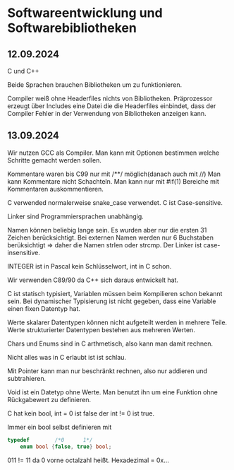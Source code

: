 # Softwareentwicklung und Softwarebibliotheken

## 12.09.2024

C und C++

Beide Sprachen brauchen Bibliotheken um zu funktionieren.

Compiler weiß ohne Headerfiles nichts von Bibliotheken. Präprozessor erzeugt über Includes eine Datei die die Headerfiles einbindet, dass der Compiler Fehler in der Verwendung von Bibliotheken anzeigen kann.

## 13.09.2024

Wir nutzen GCC als Compiler. Man kann mit Optionen bestimmen welche Schritte gemacht werden sollen.

Kommentare waren bis C99 nur mit /\*\*/ möglich(danach auch mit //) Man kann Kommentare nicht Schachteln. Man kann nur mit #if(1) Bereiche mit Kommentaren auskommentieren.

C verwended normalerweise snake_case verwendet. C ist Case-sensitive.

Linker sind Programmiersprachen unabhängig.

Namen können beliebig lange sein. Es wurden aber nur die ersten 31 Zeichen berücksichtigt. Bei externen Namen werden nur 6 Buchstaben berüksichtigt => daher die Namen strlen oder strcmp. Der Linker ist case-insensitive.

INTEGER ist in Pascal kein Schlüsselwort, int in C schon.

Wir verwenden C89/90 da C++ sich daraus entwickelt hat.

C ist statisch typisiert, Variablen müssen beim Kompilieren schon bekannt sein. Bei dynamischer Typisierung ist nicht gegeben, dass eine Variable einen fixen Datentyp hat.

Werte skalarer Datentypen können nicht aufgeteilt werden in mehrere Teile. Werte strukturierter Datentypen bestehen aus mehreren Werten.

Chars und Enums sind in C arthmetisch, also kann man damit rechnen.

Nicht alles was in C erlaubt ist ist schlau.

Mit Pointer kann man nur beschränkt rechnen, also nur addieren und subtrahieren.

Void ist ein Datetyp ohne Werte. Man benutzt ihn um eine Funktion ohne Rückgabewert zu definieren.

C hat kein bool, int = 0 ist false der int != 0 ist true.

Immer ein bool selbst definieren mit

``` C
typedef        /*0      1*/
    enum bool {false, true} bool;
```

011 != 11 da 0 vorne octalzahl heißt. Hexadezimal = 0x...
